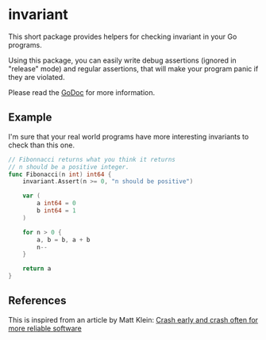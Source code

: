 # invariant

This short package provides helpers for checking invariant in your Go programs.

Using this package, you can easily write debug assertions (ignored in "release" mode) and regular assertions, that will make your program panic if they are violated.

Please read the [GoDoc](https://godoc.org/github.com/puigfp/invariant) for more information.

## Example

I'm sure that your real world programs have more interesting invariants to check than this one.

```go
// Fibonnacci returns what you think it returns
// n should be a positive integer.
func Fibonacci(n int) int64 {
    invariant.Assert(n >= 0, "n should be positive")

    var (
        a int64 = 0
        b int64 = 1
    )

    for n > 0 {
        a, b = b, a + b
        n--
    }

    return a
}
```

## References

This is inspired from an article by Matt Klein: [Crash early and crash often for more reliable software](https://medium.com/@mattklein123/crash-early-and-crash-often-for-more-reliable-software-597738dd21c5)


